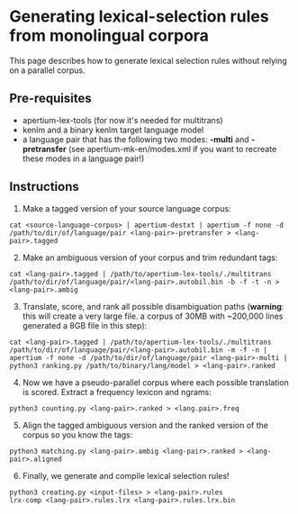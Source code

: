 # Generating lexical-selection rules from monolingual corpora
This page describes how to generate lexical selection rules without relying on a parallel corpus. 
## Pre-requisites
- apertium-lex-tools (for now it's needed for multitrans)
- kenlm and a binary kenlm target language model
- a language pair that has the following two modes: **-multi** and **-pretransfer** (see apertium-mk-en/modes.xml if you want to recreate these modes in a language pair!)
## Instructions
1. Make a tagged version of your source language corpus:
```
cat <source-language-corpus> | apertium-destxt | apertium -f none -d /path/to/dir/of/language/pair <lang-pair>-pretransfer > <lang-pair>.tagged
```
2. Make an ambiguous version of your corpus and trim redundant tags:
```
cat <lang-pair>.tagged | /path/to/apertium-lex-tools/./multitrans /path/to/dir/of/language/pair/<lang-pair>.autobil.bin -b -f -t -n > <lang-pair>.ambig
```
3. Translate, score, and rank all possible disambiguation paths (**warning**: this will create a very large file. a corpus of 30MB with ~200,000 lines generated a 8GB file in this step):
```
cat <lang-pair>.tagged | /path/to/apertium-lex-tools/./multitrans /path/to/dir/of/language/pair/<lang-pair>.autobil.bin -m -f -n |
apertium -f none -d /path/to/dir/of/language/pair <lang-pair>-multi | python3 ranking.py /path/to/binary/lang/model > <lang-pair>.ranked
```
4. Now we have a pseudo-parallel corpus where each possible translation is scored. Extract a frequency lexicon and ngrams:
```
python3 counting.py <lang-pair>.ranked > <lang.pair>.freq
```
5. Align the tagged ambiguous version and the ranked version of the corpus so you know the tags:
```
python3 matching.py <lang-pair>.ambig <lang-pair>.ranked > <lang-pair>.aligned
```
6. Finally, we generate and compile lexical selection rules!
```
python3 creating.py <input-files> > <lang-pair>.rules
lrx-comp <lang-pair>.rules.lrx <lang-pair>.rules.lrx.bin
```
